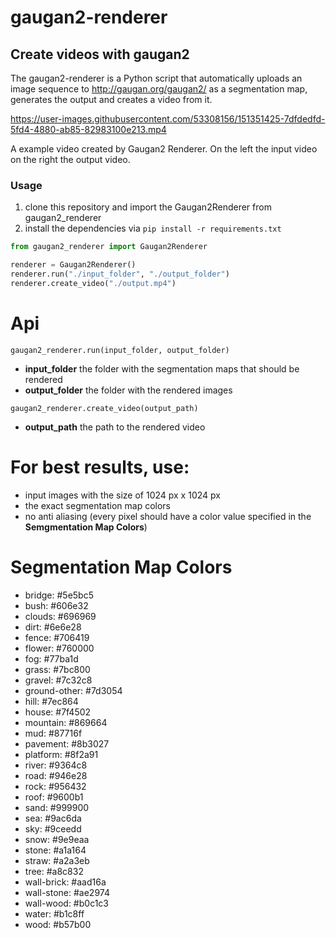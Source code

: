 # gaugan2-renderer

## Create videos with gaugan2

The gaugan2-renderer is a Python script that automatically uploads an image sequence to http://gaugan.org/gaugan2/ as a segmentation map, generates the output and creates a video from it.

https://user-images.githubusercontent.com/53308156/151351425-7dfdedfd-5fd4-4880-ab85-82983100e213.mp4

A example video created by Gaugan2 Renderer. On the left the input video on the right the output video.

### Usage

1. clone this repository and import the Gaugan2Renderer from gaugan2_renderer
2. install the dependencies via `pip install -r requirements.txt`

```python
from gaugan2_renderer import Gaugan2Renderer

renderer = Gaugan2Renderer()
renderer.run("./input_folder", "./output_folder")
renderer.create_video("./output.mp4")

```

# Api

`gaugan2_renderer.run(input_folder, output_folder)`

-   **input_folder** the folder with the segmentation maps that should be rendered
-   **output_folder** the folder with the rendered images

`gaugan2_renderer.create_video(output_path)`

-   **output_path** the path to the rendered video

# For best results, use:

-   input images with the size of 1024 px x 1024 px
-   the exact segmentation map colors
-   no anti aliasing (every pixel should have a color value specified in the **Semgmentation Map Colors**)

# Segmentation Map Colors

-   bridge: #5e5bc5
-   bush: #606e32
-   clouds: #696969
-   dirt: #6e6e28
-   fence: #706419
-   flower: #760000
-   fog: #77ba1d
-   grass: #7bc800
-   gravel: #7c32c8
-   ground-other: #7d3054
-   hill: #7ec864
-   house: #7f4502
-   mountain: #869664
-   mud: #87716f
-   pavement: #8b3027
-   platform: #8f2a91
-   river: #9364c8
-   road: #946e28
-   rock: #956432
-   roof: #9600b1
-   sand: #999900
-   sea: #9ac6da
-   sky: #9ceedd
-   snow: #9e9eaa
-   stone: #a1a164
-   straw: #a2a3eb
-   tree: #a8c832
-   wall-brick: #aad16a
-   wall-stone: #ae2974
-   wall-wood: #b0c1c3
-   water: #b1c8ff
-   wood: #b57b00
